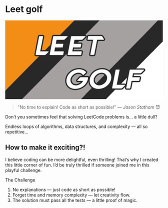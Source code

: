 # Leet golf



![Logo](./assets/logo.png)

> "No time to explain! Code as short as possible!" — *Jason Statham* 😈

Don’t you sometimes feel that solving LeetCode problems is… a little dull?

Endless loops of algorithms, data structures, and complexity — all so repetitive…

## How to make it exciting?!

I believe coding can be more delightful, even thrilling! That’s why I created this little corner of fun.
I’d be truly thrilled if someone joined me in this playful challenge.

The Challenge

1. No explanations — just code as short as possible!
2. Forget time and memory complexity — let creativity flow.
3. The solution must pass all the tests — a little proof of magic.

